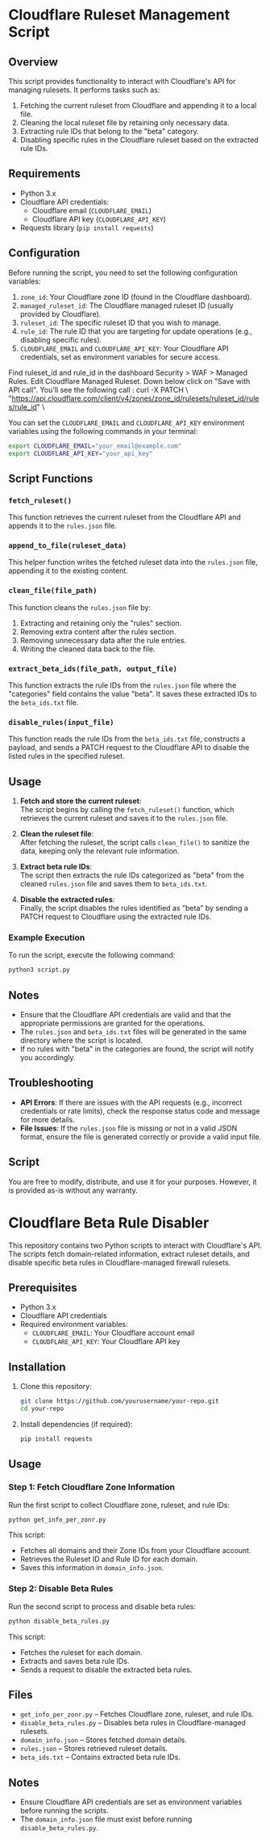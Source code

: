 # Cloudflare Ruleset Management Script

## Overview
This script provides functionality to interact with Cloudflare's API for managing rulesets. It performs tasks such as:
1. Fetching the current ruleset from Cloudflare and appending it to a local file.
2. Cleaning the local ruleset file by retaining only necessary data.
3. Extracting rule IDs that belong to the "beta" category.
4. Disabling specific rules in the Cloudflare ruleset based on the extracted rule IDs.

## Requirements
- Python 3.x
- Cloudflare API credentials:
  - Cloudflare email (`CLOUDFLARE_EMAIL`)
  - Cloudflare API key (`CLOUDFLARE_API_KEY`)
- Requests library (`pip install requests`)

## Configuration
Before running the script, you need to set the following configuration variables:
1. `zone_id`: Your Cloudflare zone ID (found in the Cloudflare dashboard).
2. `managed_ruleset_id`: The Cloudflare managed ruleset ID (usually provided by Cloudflare).
3. `ruleset_id`: The specific ruleset ID that you wish to manage.
4. `rule_id`: The rule ID that you are targeting for update operations (e.g., disabling specific rules).
5. `CLOUDFLARE_EMAIL` and `CLOUDFLARE_API_KEY`: Your Cloudflare API credentials, set as environment variables for secure access.

Find ruleset_id and rule_id in the dashboard Security > WAF > Managed Rules.
Edit Cloudflare Managed Ruleset.
Down below click on "Save with API call".
You'll see the following call :
curl -X PATCH \ 
  "https://api.cloudflare.com/client/v4/zones/zone_id/rulesets/ruleset_id/rules/rule_id" \

You can set the `CLOUDFLARE_EMAIL` and `CLOUDFLARE_API_KEY` environment variables using the following commands in your terminal:
```bash
export CLOUDFLARE_EMAIL="your_email@example.com"
export CLOUDFLARE_API_KEY="your_api_key"
```

## Script Functions

### `fetch_ruleset()`
This function retrieves the current ruleset from the Cloudflare API and appends it to the `rules.json` file.

### `append_to_file(ruleset_data)`
This helper function writes the fetched ruleset data into the `rules.json` file, appending it to the existing content.

### `clean_file(file_path)`
This function cleans the `rules.json` file by:
1. Extracting and retaining only the "rules" section.
2. Removing extra content after the rules section.
3. Removing unnecessary data after the rule entries.
4. Writing the cleaned data back to the file.

### `extract_beta_ids(file_path, output_file)`
This function extracts the rule IDs from the `rules.json` file where the "categories" field contains the value "beta". It saves these extracted IDs to the `beta_ids.txt` file.

### `disable_rules(input_file)`
This function reads the rule IDs from the `beta_ids.txt` file, constructs a payload, and sends a PATCH request to the Cloudflare API to disable the listed rules in the specified ruleset.

## Usage

1. **Fetch and store the current ruleset**:  
   The script begins by calling the `fetch_ruleset()` function, which retrieves the current ruleset and saves it to the `rules.json` file.

2. **Clean the ruleset file**:  
   After fetching the ruleset, the script calls `clean_file()` to sanitize the data, keeping only the relevant rule information.

3. **Extract beta rule IDs**:  
   The script then extracts the rule IDs categorized as "beta" from the cleaned `rules.json` file and saves them to `beta_ids.txt`.

4. **Disable the extracted rules**:  
   Finally, the script disables the rules identified as "beta" by sending a PATCH request to Cloudflare using the extracted rule IDs.

### Example Execution

To run the script, execute the following command:

```bash
python3 script.py
```

## Notes
- Ensure that the Cloudflare API credentials are valid and that the appropriate permissions are granted for the operations.
- The `rules.json` and `beta_ids.txt` files will be generated in the same directory where the script is located.
- If no rules with "beta" in the categories are found, the script will notify you accordingly.

## Troubleshooting
- **API Errors**: If there are issues with the API requests (e.g., incorrect credentials or rate limits), check the response status code and message for more details.
- **File Issues**: If the `rules.json` file is missing or not in a valid JSON format, ensure the file is generated correctly or provide a valid input file.

## Script
You are free to modify, distribute, and use it for your purposes. However, it is provided as-is without any warranty.



# Cloudflare Beta Rule Disabler

This repository contains two Python scripts to interact with Cloudflare's API. The scripts fetch domain-related information, extract ruleset details, and disable specific beta rules in Cloudflare-managed firewall rulesets.

## Prerequisites
- Python 3.x
- Cloudflare API credentials
- Required environment variables:
  - `CLOUDFLARE_EMAIL`: Your Cloudflare account email
  - `CLOUDFLARE_API_KEY`: Your Cloudflare API key

## Installation
1. Clone this repository:
   ```sh
   git clone https://github.com/yourusername/your-repo.git
   cd your-repo
   ```
2. Install dependencies (if required):
   ```sh
   pip install requests
   ```

## Usage
### Step 1: Fetch Cloudflare Zone Information
Run the first script to collect Cloudflare zone, ruleset, and rule IDs:
```sh
python get_info_per_zonr.py
```
This script:
- Fetches all domains and their Zone IDs from your Cloudflare account.
- Retrieves the Ruleset ID and Rule ID for each domain.
- Saves this information in `domain_info.json`.

### Step 2: Disable Beta Rules
Run the second script to process and disable beta rules:
```sh
python disable_beta_rules.py
```
This script:
- Fetches the ruleset for each domain.
- Extracts and saves beta rule IDs.
- Sends a request to disable the extracted beta rules.

## Files
- `get_info_per_zonr.py` – Fetches Cloudflare zone, ruleset, and rule IDs.
- `disable_beta_rules.py` – Disables beta rules in Cloudflare-managed rulesets.
- `domain_info.json` – Stores fetched domain details.
- `rules.json` – Stores retrieved ruleset details.
- `beta_ids.txt` – Contains extracted beta rule IDs.

## Notes
- Ensure Cloudflare API credentials are set as environment variables before running the scripts.
- The `domain_info.json` file must exist before running `disable_beta_rules.py`.


